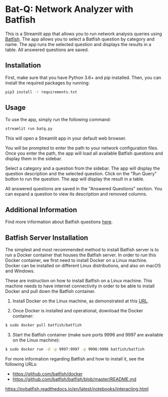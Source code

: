# Bat-Q: Network Analyzer with Batfish

This is a Streamlit app that allows you to run network analysis queries using [Batfish](https://www.batfish.org/). The app allows you to select a Batfish question by category and name. The app runs the selected question and displays the results in a table. All answered questions are saved.

## Installation

First, make sure that you have Python 3.6+ and pip installed. Then, you can install the required packages by running:

```bash
pip3 install -r requirements.txt
```


## Usage

To use the app, simply run the following command:

```bash
streamlit run batq.py
```

This will open a Streamlit app in your default web browser.

You will be prompted to enter the path to your network configuration files. Once you enter the path, the app will load all available Batfish questions and display them in the sidebar.

Select a category and a question from the sidebar. The app will display the question description and the selected question. Click on the "Run Query" button to run the question. The app will display the result in a table.

All answered questions are saved in the "Answered Questions" section. You can expand a question to view its description and removed columns.

## Additional Information

Find more information about Batfish questions [here](https://batfish.readthedocs.io/en/latest/index.html).


## Batfish Server Installation

The simplest and most recommended method to install Batfish server is to run a Docker container that houses the Batfish server. In order to run this Docker container, we first need to install Docker on a Linux machine. Docker can be installed on different Linux distributions, and also on macOS and Windows.

These are instruction on how to install Batfish on a Linux machine. This machine needs to have internet connectivity in order to be able to install Docker and pull down the Batfish container.

1. Install Docker on the Linux machine, as demonstrated at this [URL](https://docs.docker.com/desktop/install/ubuntu/).

2. Once Docker is installed and operational, download the Docker container:

```bash
$ sudo docker pull batfish/batfish
```

3. Start the Batfish container (make sure ports 9996 and 9997 are available on the Linux machine):

```bash
$ sudo docker run -d -p 9997:9997 -p 9996:9996 batfish/batfish
```



For more information regarding Batfish and how to install it, see the following URLs:

- https://github.com/batfish/docker
- https://github.com/batfish/batfish/blob/master/README.md


https://pybatfish.readthedocs.io/en/latest/notebooks/interacting.html
